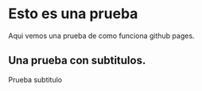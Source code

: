 # Esto es una prueba 

Aqui vemos una prueba de como funciona github pages.

## Una prueba con subtitulos.

Prueba subtitulo
